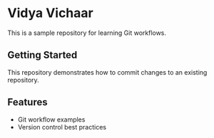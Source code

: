 # Vidya Vichaar

This is a sample repository for learning Git workflows.

## Getting Started

This repository demonstrates how to commit changes to an existing repository.

## Features

- Git workflow examples
- Version control best practices
